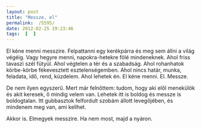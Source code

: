 ```yaml
---
layout: post
title: "Messze, el"
permalink:  /5595/ 
date: 2012-02-25 19:23:46
tags:  [  ] 
---
```

El kéne menni messzire. Felpattanni egy kerékpárra és meg sem állni a világ végéig. Vagy hegyre menni, napokra-hetekre fölé mindeneknek. Ahol friss tavaszi szél fütyül. Ahol végtelen a tér és a szabadság. Ahol rohanhatok körbe-körbe fékevesztett esztelenségemben. Ahol nincs határ, munka, feladata, idő, rend, küzdelem. Ahol lehetek én. El kéne menni. El. Messze.

De nem ilyen egyszerű. Mert már felnőttem: tudom, hogy aki elől menekülök és akit keresek, ő mindig velem van. Lehetek itt is boldog és messze is boldogtalan. Itt gubbasztok felfordult szobám állott levegőjében, és mindenem meg van, ami kellhet.

Akkor is. Elmegyek messzire. Ha nem most, majd a nyáron.

